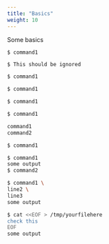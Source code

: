 ```yaml
---
title: "Basics"
weight: 10
---
```


Some basics

```bash
$ command1
```

```
$ This should be ignored
```

```bash timeout=10
$ command1
```

```bash expectError=true
$ command1
```

```bash test=false
$ command1
```

```bash hook=example
$ command1
```

```bash raw=true
command1
command2
```

```bash wait=30
$ command1
```

```bash
$ command1
some output
$ command2
```

```bash
$ command1 \
line2 \
line3
some output
```

```bash
$ cat <<EOF > /tmp/yourfilehere
check this
EOF
some output
```